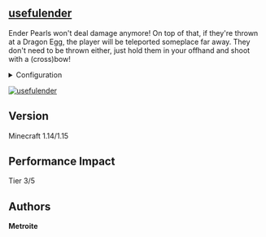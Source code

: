 ## [usefulender](https://download.metroite.de/#/home?url=https://github.com/Metroite/datapacks/tree/master/usefulender&rootDirectory=false)

Ender Pearls won't deal damage anymore! On top of that, if they're thrown at a Dragon Egg, the player will be teleported someplace far away. They don't need to be thrown either, just hold them in your offhand and shoot with a (cross)bow!

<details>
<summary>Configuration</summary>
<br>

Set *$accuracy$* in *ue.pearlthrow* higher, if the server is experiencing lag (3 is default): `/scoreboard players set $accuracy$ ue.pearlthrow 3`

Set *$distance$* in *ue.pearlthrow* higher, if either $accuracy$ is low or if somehow damage is still received (8 is default): `/scoreboard players set $distance$ ue.pearlthrow 8`

</details>

<a href="https://download.metroite.de/#/home?url=https://github.com/Metroite/datapacks/tree/master/usefulender&rootDirectory=false" rel="Ahh, finally some usefulness to ender pearls">![usefulender](usefulender.png?raw=true "Ahh, finally some usefulness to ender pearls")</a>

## Version

Minecraft 1.14/1.15

## Performance Impact

Tier 3/5

## Authors

**Metroite**
